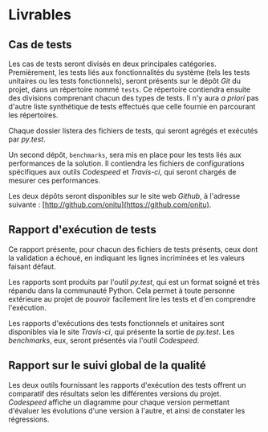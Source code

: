 # Livrables

## Cas de tests

Les cas de tests seront divisés en deux principales catégories. Premièrement, les tests liés aux fonctionnalités du système (tels les tests unitaires ou les tests fonctionnels), seront présents sur le dépôt *Git* du projet, dans un répertoire nommé `tests`. Ce répertoire contiendra ensuite des divisions comprenant chacun des types de tests. Il n'y aura *a priori* pas d'autre liste synthétique de tests effectués que celle fournie en parcourant les répertoires.

Chaque dossier listera des fichiers de tests, qui seront agrégés et exécutés par *py.test*.

Un second dépôt, `benchmarks`, sera mis en place pour les tests liés aux performances de la solution. Il contiendra les fichiers de configurations spécifiques aux outils *Codespeed* et *Travis-ci*, qui seront chargés de mesurer ces performances.

Les deux dépôts seront disponibles sur le site web *Github*, à l'adresse suivante : [http://github.com/onitu](https://github.com/onitu).


## Rapport d'exécution de tests

Ce rapport présente, pour chacun des fichiers de tests présents, ceux dont la validation a échoué, en indiquant les lignes incriminées et les valeurs faisant défaut.

Les rapports sont produits par l'outil *py.test*, qui est un format soigné et très répandu dans la communauté Python. Cela permet à toute personne extérieure au projet de pouvoir facilement lire les tests et d'en comprendre l'exécution.

Les rapports d'exécutions des tests fonctionnels et unitaires sont disponibles via le site *Travis-ci*, qui présente la sortie de *py.test*. Les *benchmarks*, eux, seront présentés via l'outil *Codespeed*.


## Rapport sur le suivi global de la qualité

Les deux outils fournissant les rapports d'exécution des tests offrent un comparatif des résultats selon les différentes versions du projet. *Codespeed* affiche un diagramme pour chaque version permettant d'évaluer les évolutions d'une version à l'autre, et ainsi de constater les régressions.
